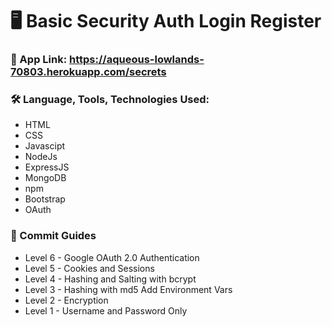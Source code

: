# :desktop_computer: Basic Security Auth Login Register
### :link: App Link: https://aqueous-lowlands-70803.herokuapp.com/secrets

### :hammer_and_wrench: Language, Tools, Technologies Used:
- HTML
- CSS
- Javascipt
- NodeJs
- ExpressJS
- MongoDB
- npm
- Bootstrap
- OAuth

### :magnet: Commit Guides
- Level 6 - Google OAuth 2.0 Authentication
- Level 5 - Cookies and Sessions
- Level 4 - Hashing and Salting with bcrypt
- Level 3 - Hashing with md5
  Add Environment Vars
- Level 2 - Encryption
- Level 1 - Username and Password Only
